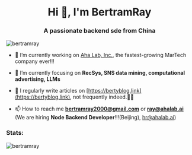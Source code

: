 <h1 align="center">Hi 👋, I'm BertramRay</h1>
<h3 align="center">A passionate backend sde from China</h3>

<p align="left"> <img src="https://komarev.com/ghpvc/?username=bertramray&label=Profile%20views&color=0e75b6&style=flat" alt="bertramray" /> </p>



- 🔭 I’m currently working on [Aha Lab, Inc.](https://ahalab.io), the fastest-growing MarTech company ever!!!

- 🌱 I’m currently focusing on **RecSys, SNS data mining, computational advertising, LLMs**

- 📝 I regularly write articles on [https://bertyblog.link](https://bertyblog.link), not frequently indeed.🤷‍♂️

- 📫 How to reach me **bertramray2000@gmail.com** or **ray@ahalab.ai** (We are hiring **Node Backend Developer**!!!(Beijing), hr@ahalab.ai)


<p></p>
<h3 align="left">Stats:</h3>
<p><img align="left" src="https://github-readme-stats.vercel.app/api/top-langs?username=bertramray&show_icons=true&locale=en&layout=compact" alt="bertramray" /></p>
